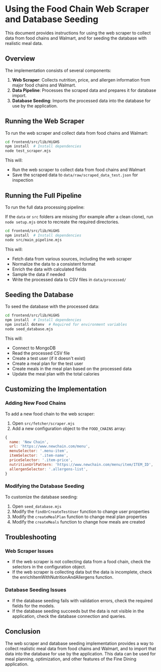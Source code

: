 # Using the Food Chain Web Scraper and Database Seeding

This document provides instructions for using the web scraper to collect data from food chains and Walmart, and for seeding the database with realistic meal data.

## Overview

The implementation consists of several components:

1. **Web Scraper**: Collects nutrition, price, and allergen information from major food chains and Walmart.
2. **Data Pipeline**: Processes the scraped data and prepares it for database import.
3. **Database Seeding**: Imports the processed data into the database for use by the application.

## Running the Web Scraper

To run the web scraper and collect data from food chains and Walmart:

```bash
cd frontend/src/lib/HiGHS
npm install  # Install dependencies
node test_scraper.mjs
```

This will:
- Run the web scraper to collect data from food chains and Walmart
- Save the scraped data to `data/raw/scraped_data_test.json` for inspection

## Running the Full Pipeline

To run the full data processing pipeline:

If the `data` or `src` folders are missing (for example after a clean clone),
run `node setup.mjs` once to recreate the required directories.

```bash
cd frontend/src/lib/HiGHS
npm install  # Install dependencies
node src/main_pipeline.mjs
```

This will:
- Fetch data from various sources, including the web scraper
- Normalize the data to a consistent format
- Enrich the data with calculated fields
- Sample the data if needed
- Write the processed data to CSV files in `data/processed/`

## Seeding the Database

To seed the database with the processed data:

```bash
cd frontend/src/lib/HiGHS
npm install  # Install dependencies
npm install dotenv  # Required for environment variables
node seed_database.mjs
```

This will:
- Connect to MongoDB
- Read the processed CSV file
- Create a test user (if it doesn't exist)
- Create a meal plan for the test user
- Create meals in the meal plan based on the processed data
- Update the meal plan with the total calories

## Customizing the Implementation

### Adding New Food Chains

To add a new food chain to the web scraper:

1. Open `src/fetcher/scraper.mjs`
2. Add a new configuration object to the `FOOD_CHAINS` array:

```javascript
{
  name: 'New Chain',
  url: 'https://www.newchain.com/menu',
  menuSelector: '.menu-item',
  itemSelector: '.item-name',
  priceSelector: '.item-price',
  nutritionUrlPattern: 'https://www.newchain.com/menu/item/ITEM_ID',
  allergenSelector: '.allergens-list',
}
```

### Modifying the Database Seeding

To customize the database seeding:

1. Open `seed_database.mjs`
2. Modify the `findOrCreateTestUser` function to change user properties
3. Modify the `createMealPlan` function to change meal plan properties
4. Modify the `createMeals` function to change how meals are created

## Troubleshooting

### Web Scraper Issues

- If the web scraper is not collecting data from a food chain, check the selectors in the configuration object.
- If the web scraper is collecting data but the data is incomplete, check the enrichItemWithNutritionAndAllergens function.

### Database Seeding Issues

- If the database seeding fails with validation errors, check the required fields for the models.
- If the database seeding succeeds but the data is not visible in the application, check the database connection and queries.

## Conclusion

The web scraper and database seeding implementation provides a way to collect realistic meal data from food chains and Walmart, and to import that data into the database for use by the application. This data can be used for meal planning, optimization, and other features of the Fine Dining application.